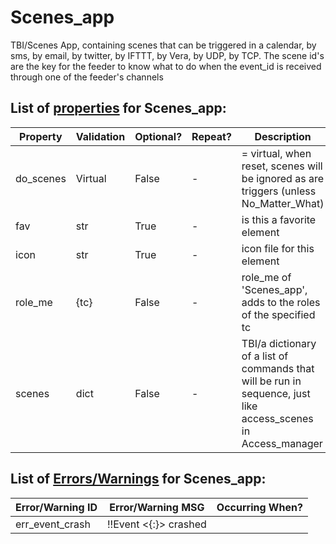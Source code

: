 <!--s_name-->
# Scenes_app

<!--e_name-->

<!--s_role-->
<!--e_role-->

<!--s_descr-->
TBI/Scenes App, containing scenes that can be triggered in a calendar, by sms, by email, by twitter, by IFTTT, by Vera, by UDP, by TCP.  The scene id's are the key for the feeder to know what to do when the event_id is received through one of the feeder's channels

<!--e_descr-->

<!--s_tbl-->
## List of [properties](Properties.md) for __Scenes_app__:

  | Property | Validation | Optional? | Repeat? | Description |
  | --- | --- | --- | --- | --- |
  | do_scenes | Virtual | False | - | = virtual, when reset, scenes will be ignored as are triggers (unless No_Matter_What) | 
  | fav | str | True | - | is this a favorite element | 
  | icon | str | True | - | icon file for this element | 
  | role_me | {tc} | False | - | role_me of 'Scenes_app', adds <scenes> to the roles of the specified tc | 
  | scenes | dict | False | - | TBI/a dictionary of a list of commands that will be run in sequence, just like access_scenes in Access_manager | 

## List of [Errors/Warnings](Error_Warn.md) for  __Scenes_app__:

  | Error/Warning ID | Error/Warning MSG | Occurring When? |
  | --- | --- | --- | 
  | err_event_crash | !!Event <{:}> crashed |  
<!--e_tbl-->

